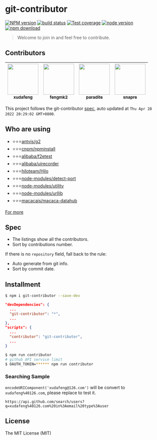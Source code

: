 # git-contributor

[![NPM version][npm-image]][npm-url]
[![build status][CI-image]][CI-url]
[![Test coverage][codecov-image]][codecov-url]
[![node version][node-image]][node-url]
[![npm download][download-image]][download-url]

[npm-image]: https://img.shields.io/npm/v/git-contributor.svg
[npm-url]: https://npmjs.org/package/git-contributor
[CI-image]: https://github.com/xudafeng/git-contributor/actions/workflows/ci.yml/badge.svg
[CI-url]: https://github.com/xudafeng/git-contributor/actions/workflows/ci.yml
[codecov-image]: https://img.shields.io/codecov/c/github/xudafeng/git-contributor.svg?logo=codecov
[codecov-url]: https://app.codecov.io/gh/xudafeng/git-contributor
[node-image]: https://img.shields.io/badge/node.js-%3E=_8-green.svg
[node-url]: http://nodejs.org/download/
[download-image]: https://img.shields.io/npm/dm/git-contributor.svg
[download-url]: https://npmjs.org/package/git-contributor

> Welcome to join in and feel free to contribute.

<!-- GITCONTRIBUTOR_START -->

## Contributors

|[<img src="https://avatars.githubusercontent.com/u/1011681?v=4" width="100px;"/><br/><sub><b>xudafeng</b></sub>](https://github.com/xudafeng)<br/>|[<img src="https://avatars.githubusercontent.com/u/156269?v=4" width="100px;"/><br/><sub><b>fengmk2</b></sub>](https://github.com/fengmk2)<br/>|[<img src="https://avatars.githubusercontent.com/u/1209810?v=4" width="100px;"/><br/><sub><b>paradite</b></sub>](https://github.com/paradite)<br/>|[<img src="https://avatars.githubusercontent.com/u/52845048?v=4" width="100px;"/><br/><sub><b>snapre</b></sub>](https://github.com/snapre)<br/>|
| :---: | :---: | :---: | :---: |


This project follows the git-contributor [spec](https://github.com/xudafeng/git-contributor), auto updated at `Thu Apr 28 2022 20:29:02 GMT+0800`.

<!-- GITCONTRIBUTOR_END -->

## Who are using

- ⭐⭐⭐[antvis/g2](//github.com/antvis/g2)
- ⭐⭐⭐[cnpm/npminstall](//github.com/cnpm/npminstall)
- ⭐⭐⭐[alibaba/f2etest](//github.com/alibaba/f2etest)
- ⭐⭐⭐[alibaba/uirecorder](//github.com/alibaba/uirecorder)
- ⭐⭐⭐[hiloteam/Hilo](//github.com/hiloteam/Hilo)
- ⭐⭐⭐[node-modules/detect-port](//github.com/node-modules/detect-port)
- ⭐⭐⭐[node-modules/utility](//github.com/node-modules/utility)
- ⭐⭐⭐[node-modules/urllib](//github.com/node-modules/urllib)
- ⭐⭐⭐[macacajs/macaca-datahub](//github.com/macacajs/macaca-datahub)

[For more](//github.com/xudafeng/git-contributor/network/dependents)

## Spec

- The listings show all the contributors.
- Sort by contributions number.

If there is no `repository` field, fall back to the rule:

- Auto generate from git info.
- Sort by commit date.

## Installment

```bash
$ npm i git-contributor --save-dev
```

```json
"devDependencies": {
  ...
  "git-contributor": "*",
  ...
},
"scripts": {
  ...
  "contributor": "git-contributor",
  ...
}
```

```bash
$ npm run contributor
# github API service limit
$ OAUTH_TOKEN=****** npm run contributor
```

### Searching Sample

`encodeURIComponent('xudafeng@126.com')` will be convert to `xudafeng%40126.com`, please replace to test it.

```
https://api.github.com/search/users?q=xudafeng%40126.com%20in%3Aemail%20type%3Auser
```

## License

The MIT License (MIT)

